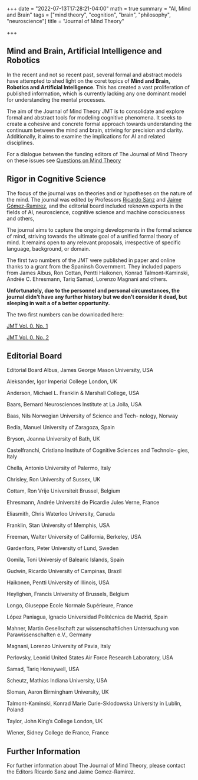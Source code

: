 +++
date = "2022-07-13T17:28:21-04:00"
math = true
summary = "AI, Mind and Brain"
tags = ["mind theory", "cognition", "brain", "philosophy", "neuroscience"]
title = "Journal of Mind Theory"

+++

##  Mind and Brain, Artificial Intelligence and Robotics

In the recent and not so recent past, several formal and abstract models have attempted to shed light on the coret topics of **Mind and Brain, Robotics and Artificial Intelligence**. This has created a vast proliferation of published information, which is currently lacking any one dominant model for understanding the mental processes.

The aim of the Journal of Mind Theory JMT is to consolidate and explore formal and abstract tools for modeling cognitive phenomena. It seeks to create a cohesive and concrete formal approach towards understanding the continuum between the mind and brain, striving for precision and clarity. Additionally, it aims to examine the implications for AI and related disciplines.

For a dialogue between the funding editors of The Journal of Mind Theory on these issues see [Questions on Mind Theory](http://www.aslab.upm.es/~sanz/index.php/2009/02/28/questions-on-mind-theory/)


## Rigor in Cognitive Science


The focus of the journal was on theories and or hypotheses on the nature of the mind. The journal was edited by Professors [Ricardo Sanz](http://www.aslab.upm.es/~sanz/) and [Jaime Gómez-Ramírez](gomezramirez.netlify.app/), and the editorial board included reknown experts in the fields of AI, neuroscience, cognitive science and machine consciousness and others, 

The journal aims to capture the ongoing developments in the formal science of mind, striving towards the ultimate goal of a unified formal theory of mind. It remains open to any relevant proposals, irrespective of specific language, background, or domain.

The first two numbers of the JMT were published in paper and online thanks to a grant from the Spaninsh Government. They included papers from James Albus, Ron Cottan, Pentti Haikonen, Konrad Talmont-Kaminski, Andrée C. Ehresmann, Tariq Samad, Lorenzo Magnani and others.

**Unfortunately, due to the personnel and personal circumstances, the journal didn’t have any further history but we don’t consider it dead, but sleeping in wait a of a better opportunity.**

The two first numbers can be downloaded here:

[JMT Vol. 0. No. 1](https://grjd.netlify.app/files/beditor%20JMT_0_1.pdf)  

[JMT Vol. 0. No. 2](https://grjd.netlify.app/files/beditor%20JMT_0_2.pdf)  


## Editorial Board 

Editorial Board
Albus, James
George Mason University, USA

Aleksander, Igor
Imperial College London, UK

Anderson, Michael L.
Franklin & Marshall College, USA

Baars, Bernard
Neurosciences Institute at La Jolla, USA

Baas, Nils
Norwegian University of Science and Tech- nology, Norway

Bedia, Manuel
University of Zaragoza, Spain

Bryson, Joanna
University of Bath, UK

Castelfranchi, Cristiano
Institute of Cognitive Sciences and Technolo- gies, Italy

Chella, Antonio
University of Palermo, Italy

Chrisley, Ron
University of Sussex, UK

Cottam, Ron
Vrije Universiteit Brussel, Belgium

Ehresmann, Andrée
Université de Picardie Jules Verne, France

Eliasmith, Chris
Waterloo University, Canada

Franklin, Stan
University of Memphis, USA

Freeman, Walter
University of California, Berkeley, USA

Gardenfors, Peter
University of Lund, Sweden

Gomila, Toni
Universiy of Balearic Islands, Spain

Gudwin, Ricardo
University of Campinas, Brazil

Haikonen, Pentti
University of Illinois, USA

Heylighen, Francis
University of Brussels, Belgium

Longo, Giuseppe
Ecole Normale Supérieure, France

López Paniagua, Ignacio
Universidad Politécnica de Madrid, Spain

Mahner, Martin
Gesellschaft zur wissenschaftlichen Untersuchung von Parawissenschaften e.V., Germany

Magnani, Lorenzo
University of Pavia, Italy

Perlovsky, Leonid
United States Air Force Research Laboratory, USA

Samad, Tariq
Honeywell, USA

Scheutz, Mathias
Indiana University, USA

Sloman, Aaron
Birmingham University, UK

Talmont-Kaminski, Konrad
Marie Curie-Sklodowska University in Lublin, Poland

Taylor, John
King’s College London, UK

Wiener, Sidney
College de France, France



## Further Information

For further information about The Journal of Mind Theory, please contact the Editors Ricardo Sanz and Jaime Gomez-Ramirez.



